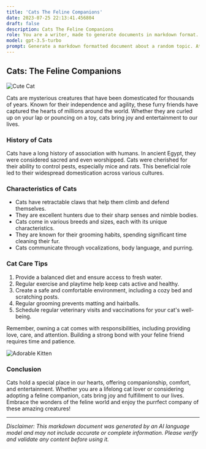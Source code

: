```yaml
---
title: 'Cats The Feline Companions'
date: 2023-07-25 22:13:41.456804
draft: false
description: Cats The Feline Companions
role: You are a writer, made to generate documents in markdown format. It is very important that all of the documents you generate are in valid markdown format.
model: gpt-3.5-turbo
prompt: Generate a markdown formatted document about a random topic. At the bottom, include a disclaimer explaining that the document was generated by you. The first line of the document should be the title. Make sure that the entire document is in proper markdown format, using a mix of various tags to make the document visually appealing.
---
```


## Cats: The Feline Companions

![Cute Cat](https://example.com/cute-cat-image.jpg)

Cats are mysterious creatures that have been domesticated for thousands of years. Known for their independence and agility, these furry friends have captured the hearts of millions around the world. Whether they are curled up on your lap or pouncing on a toy, cats bring joy and entertainment to our lives.

### History of Cats

Cats have a long history of association with humans. In ancient Egypt, they were considered sacred and even worshipped. Cats were cherished for their ability to control pests, especially mice and rats. This beneficial role led to their widespread domestication across various cultures.

### Characteristics of Cats

- Cats have retractable claws that help them climb and defend themselves.
- They are excellent hunters due to their sharp senses and nimble bodies.
- Cats come in various breeds and sizes, each with its unique characteristics.
- They are known for their grooming habits, spending significant time cleaning their fur.
- Cats communicate through vocalizations, body language, and purring.

### Cat Care Tips

1. Provide a balanced diet and ensure access to fresh water.
2. Regular exercise and playtime help keep cats active and healthy.
3. Create a safe and comfortable environment, including a cozy bed and scratching posts.
4. Regular grooming prevents matting and hairballs.
5. Schedule regular veterinary visits and vaccinations for your cat's well-being.

Remember, owning a cat comes with responsibilities, including providing love, care, and attention. Building a strong bond with your feline friend requires time and patience.

![Adorable Kitten](https://example.com/adorable-kitten-image.jpg)

### Conclusion

Cats hold a special place in our hearts, offering companionship, comfort, and entertainment. Whether you are a lifelong cat lover or considering adopting a feline companion, cats bring joy and fulfillment to our lives. Embrace the wonders of the feline world and enjoy the purrfect company of these amazing creatures!

---

*Disclaimer: This markdown document was generated by an AI language model and may not include accurate or complete information. Please verify and validate any content before using it.*